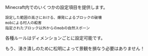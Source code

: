 Minecraft内でのいくつかの設定項目を提供します。

	設定した範囲の高さにおける、爆発によるブロックの破壊
	mobによる村人の殺害
	指定されたブロック以外からのmobの自然スポーン

各種ルールはディメンションごとに設定可能です。

もう、湧き潰しのために松明によって景観を損なう必要はありません！
